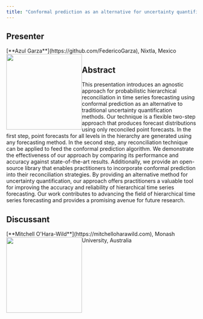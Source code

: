 ```yaml
---
title: "Conformal prediction as an alternative for uncertainty quantification in probabilistic hierarchical reconciliation"
---
```


## Presenter

<div class = "figure">
[**Azul Garza**](https://github.com/FedericoGarza), Nixtla, Mexico
<img src="/img/garza.png"  width=200px height=200px style="float:left">
</div>

## Abstract

This presentation introduces an agnostic approach for probabilistic hierarchical reconciliation in time series forecasting using conformal prediction as an alternative to traditional uncertainty quantification methods. Our technique is a flexible two-step approach that produces forecast distributions using only reconciled point forecasts. In the first step, point forecasts for all levels in the hierarchy are generated using any forecasting method. In the second step, any reconciliation technique can be applied to feed the conformal prediction algorithm. We demonstrate the effectiveness of our approach by comparing its performance and accuracy against state-of-the-art results. Additionally, we provide an open-source library that enables practitioners to incorporate conformal prediction into their reconciliation strategies. By providing an alternative method for uncertainty quantification, our approach offers practitioners a valuable tool for improving the accuracy and reliability of hierarchical time series forecasting. Our work contributes to advancing the field of hierarchical time series forecasting and provides a promising avenue for future research.

## Discussant

<div class = "figure">
[**Mitchell O'Hara-Wild**](https://mitchelloharawild.com), Monash University, Australia
<img src=/img/mitch.png  width=200px height=200px style="float:left">
</div>
